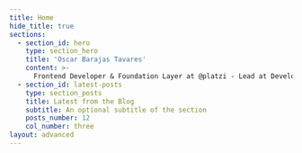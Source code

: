 ```yaml
---
title: Home
hide_title: true
sections:
  - section_id: hero
    type: section_hero
    title: 'Oscar Barajas Tavares'
    content: >-
      Frontend Developer & Foundation Layer at @platzi - Lead at Developer Circles from Facebook, ReactJS, Speaker & Blogger. I teach ReactJS & Svelte in Platzi.
  - section_id: latest-posts
    type: section_posts
    title: Latest from the Blog
    subtitle: An optional subtitle of the section
    posts_number: 12
    col_number: three
layout: advanced
---
```

